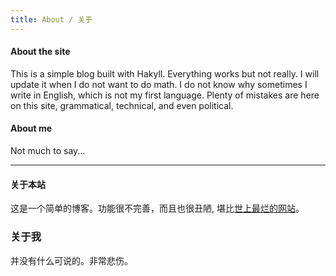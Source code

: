 ```yaml
---
title: About / 关于
---
```



#### About the site

This is a simple blog built with Hakyll.
Everything works but not really. I will update it when I do not want to do math.
I do not know why sometimes I write in English, which is not my first language.
Plenty of mistakes are here on this site, grammatical, technical, and even
political.



#### About me

Not much to say...

- - - - - - - - - - - - 

#### 关于本站

这是一个简单的博客。功能很不完善，而且也很丑陋,
堪比[世上最烂的网站](http://www.theworldsworstwebsiteever.com/)。

### 关于我

并没有什么可说的。非常悲伤。










